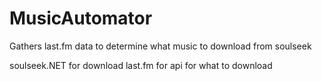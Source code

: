 # MusicAutomator
Gathers last.fm data to determine what music to download from soulseek 

soulseek.NET for download
last.fm for api for what to download

